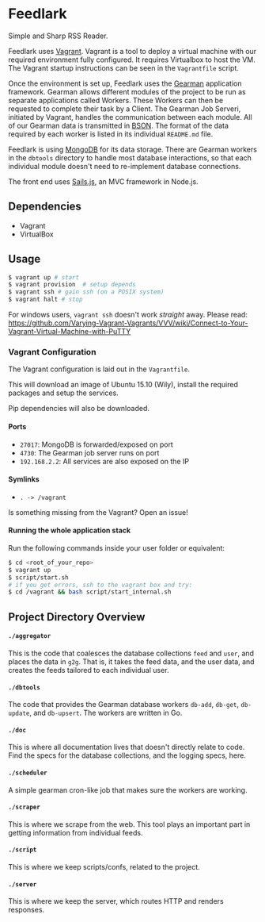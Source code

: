 Feedlark
========

Simple and Sharp RSS Reader.

Feedlark uses [Vagrant](http://vagrantup.com). Vagrant is a tool to deploy a virtual machine with our required environment fully configured. It requires Virtualbox to host the VM. The Vagrant startup instructions can be seen in the `Vagrantfile` script.

Once the environment is set up, Feedlark uses the [Gearman](http://gearman.org) application framework. Gearman allows different modules of the project to be run as separate applications called Workers. These Workers can then be requested to complete their task by a Client. The Gearman Job Serveri, initiated by Vagrant, handles the communication between each module. All of our Gearman data is transmitted in [BSON](https://en.wikipedia.org/wiki/BSON). The format of the data required by each worker is listed in its individual `README.md` file.

Feedlark is using [MongoDB](http://mongodb.org) for its data storage. There are Gearman workers in the `dbtools` directory to handle most database interactions, so that each individual module doesn't need to re-implement database connections.

The front end uses [Sails.js](http://sailsjs.org), an MVC framework in Node.js.

Dependencies
------------

- Vagrant
- VirtualBox

Usage
-----

```sh
$ vagrant up # start
$ vagrant provision  # setup depends
$ vagrant ssh # gain ssh (on a POSIX system)
$ vagrant halt # stop
```

For windows users, `vagrant ssh` doesn't work _straight_ away. Please read:
https://github.com/Varying-Vagrant-Vagrants/VVV/wiki/Connect-to-Your-Vagrant-Virtual-Machine-with-PuTTY


### Vagrant Configuration

The Vagrant configuration is laid out in the `Vagrantfile`.

This will download an image of Ubuntu 15.10 (Wily), install the required
packages and setup the services.

Pip dependencies will also be downloaded.

#### Ports

- `27017`: MongoDB is forwarded/exposed on port
-  `4730`: The Gearman job server runs on port
- `192.168.2.2`: All services are also exposed on the IP

#### Symlinks


- `. -> /vagrant`

Is something missing from the Vagrant? Open an issue!

#### Running the whole application stack

Run the following commands inside your user folder or equivalent:

```sh
$ cd <root_of_your_repo>
$ vagrant up
$ script/start.sh
# if you get errors, ssh to the vagrant box and try:
$ cd /vagrant && bash script/start_internal.sh
```

Project Directory Overview
--------------------------

#### `./aggregator`

This is the code that coalesces the database collections `feed` and `user`, and places the data in `g2g`. That is, it takes the feed data, and the user data, and creates the feeds tailored to each individual user.

#### `./dbtools`

The code that provides the Gearman database workers `db-add`, `db-get`, `db-update`, and `db-upsert`. The workers are written in Go.

#### `./doc`

This is where all documentation lives that doesn't directly relate to code. Find the specs for the database collections, and the logging specs, here.

#### `./scheduler`

A simple gearman cron-like job that makes sure the workers are working.

#### `./scraper`

This is where we scrape from the web. This tool plays an important part in
getting information from individual feeds.

#### `./script`

This is where we keep scripts/confs, related to the project.

#### `./server`

This is where we keep the server, which routes HTTP and renders responses.
